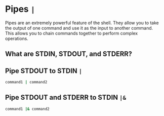 # Pipes `|`

Pipes are an extremely powerful feature of the shell. They allow you to take the output of one command and use it as the input to another command. This allows you to chain commands together to perform complex operations.

## What are STDIN, STDOUT, and STDERR?

## Pipe STDOUT to STDIN `|`

```bash
command1 | command2
```

## Pipe STDOUT and STDERR to STDIN `|&`

```bash
command1 |& command2
```

